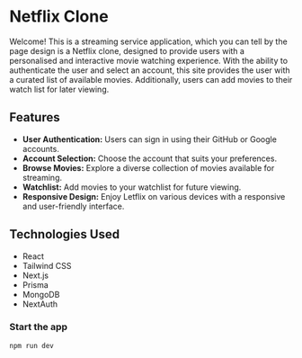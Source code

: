 # Netflix Clone
Welcome! This is a streaming service application, which you can tell by the page design is a Netflix clone, designed to provide users with a personalised and interactive movie watching experience. With the ability to authenticate the user and select an account, this site provides the user with a curated list of available movies. Additionally, users can add movies to their watch list for later viewing.
###

## Features

- **User Authentication:** Users can sign in using their GitHub or Google accounts.
- **Account Selection:** Choose the account that suits your preferences.
- **Browse Movies:** Explore a diverse collection of movies available for streaming.
- **Watchlist:** Add movies to your watchlist for future viewing.
- **Responsive Design:** Enjoy Letflix on various devices with a responsive and user-friendly interface.
  
 ## Technologies Used

- React
- Tailwind CSS
- Next.js
- Prisma
- MongoDB
- NextAuth

### Start the app

```shell
npm run dev
```